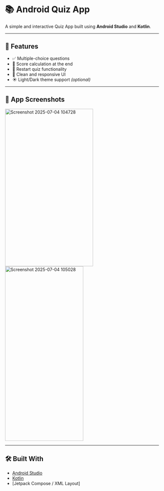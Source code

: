 # 📚 Android Quiz App

A simple and interactive Quiz App built using **Android Studio** and **Kotlin**. 

---

## 🚀 Features

- ✅ Multiple-choice questions
- 🧠 Score calculation at the end
- 🔁 Restart quiz functionality
- 🎨 Clean and responsive UI
- ☀️ Light/Dark theme support *(optional)*

---

## 📸 App Screenshots

 <img width="288" height="513" alt="Screenshot 2025-07-04 104728" src="https://github.com/user-attachments/assets/43d10b60-037f-401e-bea4-e784c2eb7077" />
 <img width="256" height="569" alt="Screenshot 2025-07-04 105028" src="https://github.com/user-attachments/assets/82eb3409-f4a7-4390-9ba3-220f218ee2dd" />



---
## 🛠️ Built With

- [Android Studio](https://developer.android.com/studio)
- [Kotlin](https://kotlinlang.org/)
- [Jetpack Compose / XML Layout] 


